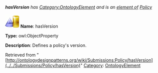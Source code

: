 ___hasVersion__ has [Category:OntologyElement](../../Category/OntologyElement "Category:OntologyElement") and is an [element of](../../Property/ElementOf "Property:ElementOf") [Policy](../../Submissions/Policy "Submissions:Policy")_


  




[![ObjectProperty](../../images/thumb/c/c3/ObjectProperty.gif/45px-ObjectProperty.gif)](../../Image/ObjectProperty.gif "ObjectProperty")
__Name__: hasVersion 


__Type:__ owl:ObjectProperty 


__Description__: Defines a policy's version. 





Retrieved from "[http://ontologydesignpatterns.org/wiki/Submissions:Policy/hasVersion](../../Submissions/Policy/hasVersion)"
 [Category](http://ontologydesignpatterns.org/wiki/Special:Categories "Special:Categories"): [OntologyElement](../../Category/OntologyElement "Category:OntologyElement")